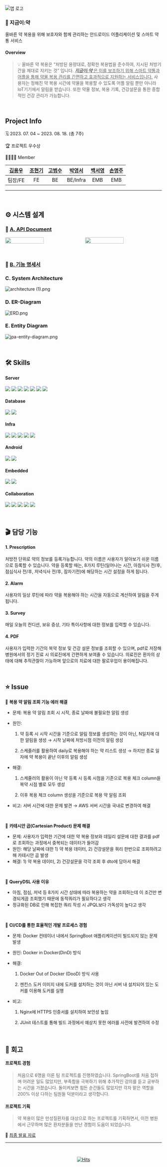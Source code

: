 <img src="src/logo.png" alt="앱 로고">

### 💊 지금이:약

올바른 약 복용을 위해 보호자와 함께 관리하는 안드로이드 어플리케이션 및 스마트 약통 서비스

#### Overview

> 💡 올바른 약 복용은 “처방된 용량대로, 정확한 복용법을 준수하여, 지시된 처방기간을 제대로 지키는 것” 입니다. <ins>**_지금이:약_** 은 이를 보조하기 위해 스마트 약통과 어플을 통해 약물 복용 관리를 간편하고 효과적으로 지원하는 서비스입니다.</ins> 사용자는 정해진 약 복용 시간에 약물을 복용할 수 있도록 어플 알림 뿐만 아니라 IoT기기에서 알림을 받습니다. 또한 약물 정보, 복용 기록, 건강설문을 통한 종합적인 건강 관리가 가능합니다.

</br>

## Project Info

🗓️ 2023. 07. 04 ~ 2023. 08. 18. (총 7주)

🏆 프로젝트 우수상

👨‍👩‍👧‍👧 Member

| [김용우](https://github.com/soybean33) | [조현기](https://github.com/chk7082) | [고범수](https://github.com/rhqjatn2398) | [박영서](https://github.com/ysparrk) | [백서영](https://github.com/rainbow00unicorn) | [손명주](https://github.com/sonmyungju) |
| :------------------------------------: | :----------------------------------: | :--------------------------------------: | :----------------------------------: | :-------------------------------------------: | :-------------------------------------: |
|                팀장/FE                 |                  FE                  |                    BE                    |               BE/Infra               |                   EMB                    |                EMB                 |

---

</br>

## ⚙️ 시스템 설계

### 🤝 [A. API Document](https://www.notion.so/API-Document-46f2ea74d51e4434b07b8e1be62182a9?pvs=21)

<p style="display: flex; align-items: flex;">
  <img src="src/api_docs.png" width="50%" height="50%" style="margin-right: 10px;"/>
  <img src="src/api_docs2.png" width="50%" height="50%"/>
</p>

</br>

### 📄 [B. 기능 명세서](https://nice-forsythia-d4f.notion.site/1d15166fe4c44dfda384e8b8e7b4edd7?pvs=4)

### C. System Architecture

![architecture (1).png](<src/architecture_(1).png>)
</br>

### D. ER-Diagram

![ERD.png](src/ERD.png)
</br>

### E. Entity Diagram

![jpa-entity-diagram.png](src/jpa-entity-diagram.png)

</br>

## 🛠️ Skills

#### Server

<p>
  <img src="https://img.shields.io/badge/SpringBoot-6DB33F?style=flat&logo=SpringBoot&logoColor=white"/> 
  <img src="https://img.shields.io/badge/Java-007396?style=flat&logo=Conda-Forge&logoColor=white" /> 
  <img src="https://img.shields.io/badge/jpa-006600?style=flat&logo=jpa&logoColor=white"> 
  <img src="https://img.shields.io/badge/QueryDSL-0769AD?style=flate&logo=querydsl&logoColor=white"> 
  <img src="https://img.shields.io/badge/gradle-02303A?style=flat&logo=gradle&logoColor=white"> 
  <img src="https://img.shields.io/badge/Spring Security-6DB33F?style=flat&logo=springsecurity&logoColor=white"/> 
  <img src="https://img.shields.io/badge/JWT-000000?style=flat&logo=jsonwebtokens&logoColor=white"/>
</p>

#### Database

<p>
  <img src="https://img.shields.io/badge/MariaDB-003545?style=flat&logo=MariaDB&logoColor=white"> 
  <img src="https://img.shields.io/badge/redis-DC382D?style=flat&logo=redis&logoColor=white">
</p>

#### Infra

<p>
  <img src="https://img.shields.io/badge/AmazonEC2-FF9900?style=flat&logo=AmazonEC2&logoColor=white"/> 
  <img src="https://img.shields.io/badge/Docker-2496ED?style=flat&logo=Docker&logoColor=white"/> 
  <img src="https://img.shields.io/badge/Jenkins-D24939?style=flat&logo=Jenkins&logoColor=white"/> 
  <img src="https://img.shields.io/badge/Nginx-009639?style=flat&logo=Nginx&logoColor=white"/> 
  <img src="https://img.shields.io/badge/linux-FCC624?style=flat&logo=linux&logoColor=black">
</p>

#### Android

<p>
  <img src="https://img.shields.io/badge/Android Studio-3DDC84?style=flat&logo=Android Studio&logoColor=white"/> 
  <img src="https://img.shields.io/badge/Kotlin-7F52FF?&style=flat&logo=kotlin&logoColor=white"/>
</p>

#### Embedded

<p>
  <img src="https://img.shields.io/badge/Arduino-00878F?&style=flat&logo=arduino&logoColor=white"/> 
  <img src="https://img.shields.io/badge/Bluetooth-0082FC?&style=flat&logo=bluetooth&logoColor=white"/>
</p>

#### Collaboration

<p>
  <img src="https://img.shields.io/badge/github-181717?style=flat&logo=github&logoColor=white"> 
  <img src="https://img.shields.io/badge/jira-0052CC?style=flat&logo=jira&logoColor=white"/> 
  <img src="https://img.shields.io/badge/swagger-85EA2D?style=flat&logo=Swagger&logoColor=white"/> 
  <img src="https://img.shields.io/badge/notion-000000?style=flate&logo=notion&logoColor=white"/> 
  <img src="https://img.shields.io/badge/mattermost-0058CC?style=flat&logo=mattermost&logoColor=white"/>
</p>
</br>

## 🎬 담당 기능

#### 1. Prescription

처방전 단위로 약의 정보를 등록가능합니다. 약의 이름은 사용자가 알아보기 쉬운 이름으로 등록할 수 있습니다. 약을 등록할 때는, 8가지 루틴(일어나는 시간, 아침식사 전/후, 점심식사 전/후, 저녁식사 전/후, 잠자기전)에 해당하는 시간 설정을 하게 됩니다.

#### 2. Alarm

사용자의 일상 루틴에 따라 약을 복용해야 하는 시간을 자동으로 계산하여 알림을 주게 됩니다.

#### 3. Survey

매일 오늘의 컨디션, 보유 증상, 기타 특이사항에 대한 정보를 입력할 수 있습니다.

#### 4. PDF

사용자가 입력한 기간의 복약 정보 및 건강 설문 정보를 조회할 수 있으며, pdf로 저장해 병원에서의 정기 진료 시 의료진에게 간편하게 보여줄 수 있습니다. 의료진은 환자의 상태에 대해 추적관찰이 가능하며 앞으로의 치료에 대한 팔로우업이 용이해집니다.

</br>

## ⭐ Issue

📌 **복용 약 알림 조회 기능 에러 해결**

- 문제: 복용 약 알림 조회 시 시작, 종료 날짜에 불필요한 알림 생성
- 원인:

  1. 약 등록 시 시작 시간을 기준으로 알림 정보를 생성하는 것이 아닌, N일치에 대한 알림을 생성 → 시작 날짜에 처방시점 이전의 알림 생성

  2. 스케줄러를 활용하여 daily로 복용해야 하는 약 리스트 생성 → 하지만 종료 일자에 약 복용이 끝난 이후의 알림 생성

- 해결:

  1. 스케줄러의 활용이 아닌 약 등록 시 등록 시점을 기준으로 복용 체크 column을 복약 시점 별로 모두 생성

  2. 이후 복용 체크 column 생성을 기준으로 복용 약 알림 조회

- 비고: 서버 시간에 대한 문제 발견 → AWS 서버 시간을 국내로 변경하여 해결

</br>

📌 **카테시안 곱(Cartesian Product) 문제 해결**

- 문제: 사용자가 입력한 기간에 대한 약 복용 정보와 데일리 설문에 대한 결과를 pdf로 조회하는 과정에서 중복되는 데이터가 들어감
- 원인: 해당 날짜에 대한 1) 약 복용 데이터, 2) 건강설문을 쿼리 한번으로 조회하려고 해 카테시안 곱 발생
- 해결: 1) 약 복용 데이터, 2) 건강설문을 각각 조회 후 dto에 담아서 해결

</br>

📌 **QueryDSL 사용 이유**

- 아침, 점심, 저녁 등 8가지 시간 상태에 따라 복용하는 약을 조회하는데 이 조건만 변경되게끔 조회했기 때문에 동적쿼리가 필요하다고 생각
- 정규화된 DB로 인해 복잡한 쿼리 작성 시 JPQL보다 가독성이 높다고 생각

</br>

📌 **CI/CD를 통한 효율적인 개발 프로세스 경험**

- 문제: Docker 컨테이너 내에서 SpringBoot 애플리케이션이 빌드되지 않는 문제 발생
- 원인: Docker in Docker(DinD) 방식
- 해결:

  1. Docker Out of Docker (DooD) 방식 사용

  2. 젠킨스 도커 이미지 내에 도커를 설치하는 것이 아닌 서버 내 설치되어 있는 도커를 이용해 도커를 실행

- 비고:

  1. Nginx에 HTTPS 인증서를 설치하여 보안성 높임

  2. JUnit 테스트를 통해 빌드 과정에서 예상치 못한 에러를 사전에 발견하여 수정

</br>

## 💭 회고

#### 프로젝트 경험

> 처음으로 6명을 이룬 팀 프로젝트를 진행하였습니다. SpringBoot를 처음 접하며 어려운 일도 많았지만, 부족함을 극복하기 위해 추가적인 강의를 듣고 공부하는 시간을 가졌습니다. 돌이켜보면 힘든 순간들도 많았지만 각자 맡은 역할을 200% 이상 다하는 팀원들 덕분이라고 생각합니다.

#### 프로젝트 기획

> 약 복용이 많은 만성질환자를 대상으로 하는 프로젝트를 기획하면서, 이전 병원에서 근무하며 많은 환자분들을 만난 경험이 도움이 되었습니다.

📌 [최종 발표 자료](https://www.miricanvas.com/v/12bdetn)

---

</br>


<div align=center>
	
  [![Hits](https://hits.seeyoufarm.com/api/count/incr/badge.svg?url=https%3A%2F%2Fgithub.com%2Fysparrk%2Fe-yak)](https://hits.seeyoufarm.com) 
	
  </div>